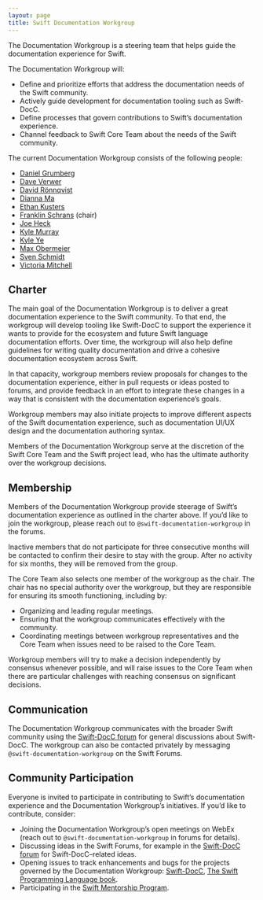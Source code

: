 ```yaml
---
layout: page
title: Swift Documentation Workgroup
---
```


The Documentation Workgroup is a steering team that helps guide the
documentation experience for Swift.

The Documentation Workgroup will:

* Define and prioritize efforts that address the documentation needs of the
  Swift community.
* Actively guide development for documentation tooling such as Swift-DocC.
* Define processes that govern contributions to Swift’s documentation
  experience.
* Channel feedback to Swift Core Team about the needs of the Swift community.

The current Documentation Workgroup consists of the following people:

* [Daniel Grumberg](https://github.com/daniel-grumberg)
* [Dave Verwer](https://github.com/daveverwer)
* [David Rönnqvist](https://github.com/d-ronnqvist)
* [Dianna Ma](https://github.com/tayloraswift)
* [Ethan Kusters](https://github.com/ethan-kusters)
* [Franklin Schrans](https://github.com/franklinsch) (chair)
* [Joe Heck](https://github.com/heckj)
* [Kyle Murray](https://github.com/krilnon)
* [Kyle Ye](https://github.com/Kyle-Ye)
* [Max Obermeier](https://github.com/theMomax)
* [Sven Schmidt](https://github.com/finestructure)
* [Victoria Mitchell](https://github.com/QuietMisdreavus)

## Charter

The main goal of the Documentation Workgroup is to deliver a great
documentation experience to the Swift community. To that end, the workgroup
will develop tooling like Swift-DocC to support the experience it wants to
provide for the ecosystem and future Swift language documentation efforts. Over
time, the workgroup will also help define guidelines for writing quality
documentation and drive a cohesive documentation ecosystem across Swift.

In that capacity, workgroup members review proposals for changes to the
documentation experience, either in pull requests or ideas posted to forums,
and provide feedback in an effort to integrate these changes in a way that is
consistent with the documentation experience’s goals.

Workgroup members may also initiate projects to improve different aspects of
the Swift documentation experience, such as documentation UI/UX
design and the documentation authoring syntax.

Members of the Documentation Workgroup serve at the discretion of the Swift
Core Team and the Swift project lead, who has the ultimate authority over the
workgroup decisions.

## Membership

Members of the Documentation Workgroup provide steerage of Swift’s
documentation experience as outlined in the charter above. If you’d like to
join the workgroup, please reach out to `@swift-documentation-workgroup` in the
forums.

Inactive members that do not participate for three consecutive months will be
contacted to confirm their desire to stay with the group. After no activity for
six months, they will be removed from the group.

The Core Team also selects one member of the workgroup as the chair. The chair
has no special authority over the workgroup, but they are responsible for
ensuring its smooth functioning, including by:

* Organizing and leading regular meetings.
* Ensuring that the workgroup communicates effectively with the community.
* Coordinating meetings between workgroup representatives and the Core Team
  when issues need to be raised to the Core Team.

Workgroup members will try to make a decision independently by consensus
whenever possible, and will raise issues to the Core Team when there are particular
challenges with reaching consensus on significant decisions.

## Communication

The Documentation Workgroup communicates with the broader Swift community using
the [Swift-DocC forum](https://forums.swift.org/c/development/swift-docc) for
general discussions about Swift-DocC. The workgroup can also be contacted
privately by messaging `@swift-documentation-workgroup` on the Swift Forums.

## Community Participation

Everyone is invited to participate in contributing to Swift’s documentation
experience and the Documentation Workgroup’s initiatives. If you’d like to
contribute, consider:

* Joining the Documentation Workgroup’s open meetings on WebEx (reach out to
    `@swift-documentation-workgroup` in forums for details).
* Discussing ideas in the Swift Forums, for example in the [Swift-DocC
  forum](https://forums.swift.org/c/development/swift-docc) for
  Swift-DocC–related ideas.
* Opening issues to track enhancements and bugs for the projects governed by the Documentation Workgroup:
  [Swift-DocC](https://github.com/swiftlang/swift-docc/issues), [The Swift Programming Language book](https://github.com/apple/swift-book/issues).
* Participating in the [Swift Mentorship
  Program](/mentorship).
